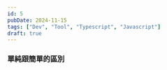 ```yaml
---
id: 5
pubDate: 2024-11-15
tags: ["Dev", "Tool", "Typescript", "Javascript"]
draft: true
---
```


### 單純跟簡單的區別
